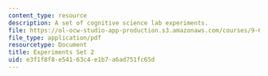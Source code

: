 ```yaml
---
content_type: resource
description: A set of cognitive science lab experiments.
file: https://ol-ocw-studio-app-production.s3.amazonaws.com/courses/9-63-laboratory-in-cognitive-science-fall-2002/e3f1f8f8e54163c4e1b7a6ad751fc65d_experiment_2.pdf
file_type: application/pdf
resourcetype: Document
title: Experiments Set 2
uid: e3f1f8f8-e541-63c4-e1b7-a6ad751fc65d
---
```

